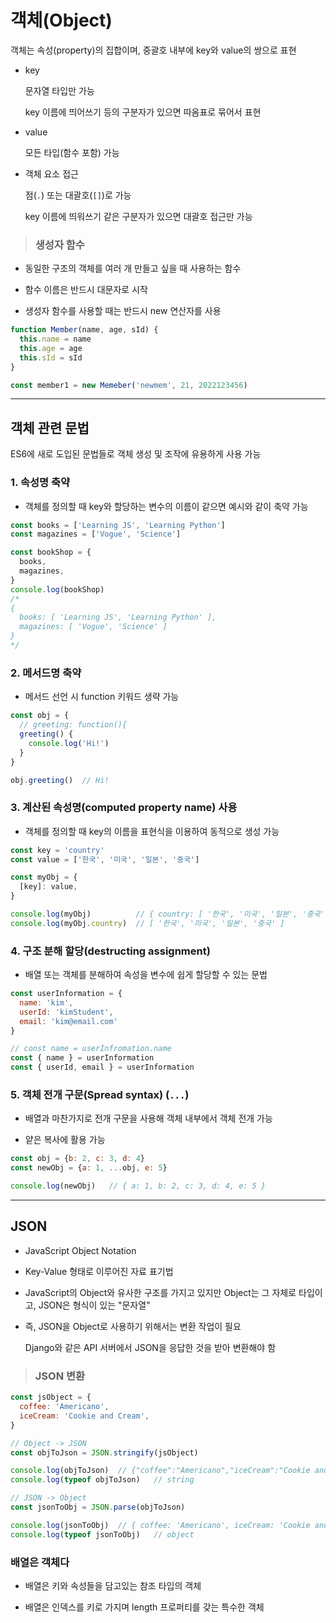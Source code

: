 # 객체(Object)

객체는 속성(property)의 집합이며, 중괄호 내부에 key와 value의 쌍으로 표현

- key

  문자열 타입만 가능

  key 이름에 띄어쓰기 등의 구분자가 있으면 따옴표로 묶어서 표현

- value 

  모든 타입(함수 포함) 가능

- 객체 요소 접근

  점(`.`) 또는 대괄호(`[]`)로 가능

  key 이름에 띄워쓰기 같은 구분자가 있으면 대괄호 접근만 가능

> ### 생성자 함수

- 동일한 구조의 객체를 여러 개 만들고 싶을 때 사용하는 함수

- 함수 이름은 반드시 대문자로 시작

- 생성자 함수를 사용할 때는 반드시 new 연산자를 사용

```js
function Member(name, age, sId) {
  this.name = name
  this.age = age
  this.sId = sId
}

const member1 = new Memeber('newmem', 21, 2022123456)
```

---

## 객체 관련 문법

ES6에 새로 도입된 문법들로 객체 생성 및 조작에 유용하게 사용 가능

### 1. 속성명 축약

- 객체를 정의할 때 key와 할당하는 변수의 이름이 같으면 예시와 같이 축약 가능

```js
const books = ['Learning JS', 'Learning Python']
const magazines = ['Vogue', 'Science']

const bookShop = {
  books,
  magazines,
}
console.log(bookShop)
/*
{
  books: [ 'Learning JS', 'Learning Python' ],
  magazines: [ 'Vogue', 'Science' ]
}
*/
```

### 2. 메서드명 축약

- 메서드 선언 시 function 키워드 생략 가능

```js
const obj = {
  // greeting: function(){
  greeting() {
    console.log('Hi!')
  }
}

obj.greeting()  // Hi!
```

### 3. 계산된 속성명(computed property name) 사용

- 객체를 정의할 때 key의 이름을 표현식을 이용하여 동적으로 생성 가능

```js
const key = 'country'
const value = ['한국', '미국', '일본', '중국']

const myObj = {
  [key]: value,
}

console.log(myObj)          // { country: [ '한국', '미국', '일본', '중국' ] }
console.log(myObj.country)  // [ '한국', '미국', '일본', '중국' ]
```

### 4. 구조 분해 할당(destructing assignment)

- 배열 또는 객체를 분해하여 속성을 변수에 쉽게 할당할 수 있는 문법

```js
const userInformation = {
  name: 'kim',
  userId: 'kimStudent',
  email: 'kim@email.com'
}

// const name = userInfromation.name
const { name } = userInformation
const { userId, email } = userInformation
```

### 5. 객체 전개 구문(Spread syntax) (`...`)

- 배열과 마찬가지로 전개 구문을 사용해 객체 내부에서 객체 전개 가능

- 얕은 복사에 활용 가능

```js
const obj = {b: 2, c: 3, d: 4}
const newObj = {a: 1, ...obj, e: 5}

console.log(newObj)   // { a: 1, b: 2, c: 3, d: 4, e: 5 }
```

---

## JSON

- JavaScript Object Notation

- Key-Value 형태로 이루어진 자료 표기법

- JavaScript의 Object와 유사한 구조를 가지고 있지만 Object는 그 자체로 타입이고, JSON은 형식이 있는 "문자열"

- 즉, JSON을 Object로 사용하기 위해서는 변환 작업이 필요

  Django와 같은 API 서버에서 JSON을 응답한 것을 받아 변환해야 함

> ### JSON 변환

```js
const jsObject = {
  coffee: 'Americano',
  iceCream: 'Cookie and Cream',
}

// Object -> JSON
const objToJson = JSON.stringify(jsObject)

console.log(objToJson)  // {"coffee":"Americano","iceCream":"Cookie and Cream"}
console.log(typeof objToJson)   // string

// JSON -> Object
const jsonToObj = JSON.parse(objToJson)

console.log(jsonToObj)  // { coffee: 'Americano', iceCream: 'Cookie and Cream' }
console.log(typeof jsonToObj)   // object
```

### 배열은 객체다

- 배열은 키와 속성들을 담고있는 참조 타입의 객체

- 배열은 인덱스를 키로 가지며 length 프로퍼티를 갖는 특수한 객체